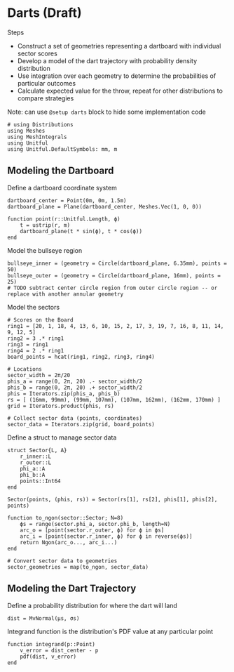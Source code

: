 # Darts (Draft)

Steps
- Construct a set of geometries representing a dartboard with individual sector scores
- Develop a model of the dart trajectory with probability density distribution
- Use integration over each geometry to determine the probabilities of particular outcomes
- Calculate expected value for the throw, repeat for other distributions to compare strategies

Note: can use `@setup darts` block to hide some implementation code

```@example darts
# using Distributions
using Meshes
using MeshIntegrals
using Unitful
using Unitful.DefaultSymbols: mm, m
```

## Modeling the Dartboard

Define a dartboard coordinate system
```@example darts
dartboard_center = Point(0m, 0m, 1.5m)
dartboard_plane = Plane(dartboard_center, Meshes.Vec(1, 0, 0))

function point(r::Unitful.Length, ϕ)
    t = ustrip(r, m)
    dartboard_plane(t * sin(ϕ), t * cos(ϕ))
end
```

Model the bullseye region
```@example darts
bullseye_inner = (geometry = Circle(dartboard_plane, 6.35mm), points = 50)
bullseye_outer = (geometry = Circle(dartboard_plane, 16mm), points = 25)
# TODO subtract center circle region from outer circle region -- or replace with another annular geometry
```

Model the sectors
```@example darts
# Scores on the Board
ring1 = [20, 1, 18, 4, 13, 6, 10, 15, 2, 17, 3, 19, 7, 16, 8, 11, 14, 9, 12, 5]
ring2 = 3 .* ring1
ring3 = ring1
ring4 = 2 .* ring1
board_points = hcat(ring1, ring2, ring3, ring4)

# Locations
sector_width = 2π/20
phis_a = range(0, 2π, 20) .- sector_width/2
phis_b = range(0, 2π, 20) .+ sector_width/2
phis = Iterators.zip(phis_a, phis_b)
rs = [ (16mm, 99mm), (99mm, 107mm), (107mm, 162mm), (162mm, 170mm) ]
grid = Iterators.product(phis, rs)

# Collect sector data (points, coordinates)
sector_data = Iterators.zip(grid, board_points)
```

Define a struct to manage sector data
```@example darts
struct Sector{L, A}
    r_inner::L
    r_outer::L
    phi_a::A
    phi_b::A
    points::Int64
end

Sector(points, (phis, rs)) = Sector(rs[1], rs[2], phis[1], phis[2], points)

function to_ngon(sector::Sector; N=8)
	ϕs = range(sector.phi_a, sector.phi_b, length=N)
    arc_o = [point(sector.r_outer, ϕ) for ϕ in ϕs]
    arc_i = [point(sector.r_inner, ϕ) for ϕ in reverse(ϕs)]
    return Ngon(arc_o..., arc_i...)
end

# Convert sector data to geometries
sector_geometries = map(to_ngon, sector_data)
```

## Modeling the Dart Trajectory

Define a probability distribution for where the dart will land
```
dist = MvNormal(μs, σs)
```

Integrand function is the distribution's PDF value at any particular point
```
function integrand(p::Point)
    v_error = dist_center - p
    pdf(dist, v_error)
end
```
